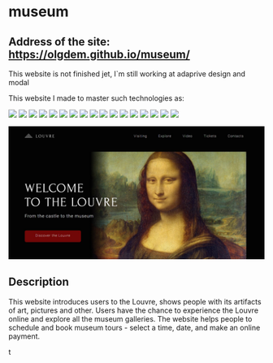 # museum

## Address of the site: https://olgdem.github.io/museum/

This website is not finished jet, I`m still working at adaprive design and modal

This website I made to master such technologies as:

![](https://img.shields.io/badge/-HTML-000000)
![](https://img.shields.io/badge/-CSS-000000)
![](https://img.shields.io/badge/-SVG-B22222)
![](https://img.shields.io/badge/-parallax-B22222)
![](https://img.shields.io/badge/-video-B22222)
![](https://img.shields.io/badge/-Grid-000000)
![](https://img.shields.io/badge/-map-000000)
![](https://img.shields.io/badge/-positions-000000)
![](https://img.shields.io/badge/-scroll%20animation-B22222)
![](https://img.shields.io/badge/-slider-B22222)
![](https://img.shields.io/badge/-background%20layers-000000)
![](https://img.shields.io/badge/-java%20Script-000000)
![](https://img.shields.io/badge/-media%20queries-B22222)
![](https://img.shields.io/badge/-tickets%20counter-000000)
![](https://img.shields.io/badge/-Flexbox-B22222)
![](https://img.shields.io/badge/-modal-B22222)
![](https://img.shields.io/badge/-pagination-000000)

![screenshot](/screenshot_museum.jpg)

## Description

This website introduces users to the Louvre, shows people with its artifacts of art, pictures and other. Users have the chance to experience the Louvre online and explore all the museum galleries.
The website helps people to schedule and book museum tours - select a time, date, and make an online payment.

t
